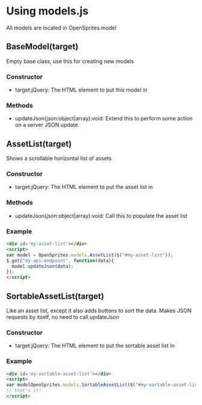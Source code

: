 # Using models.js #
All models are located in OpenSprites.model
## BaseModel(target) ##
Empty base class, use this for creating new models
### Constructor ###
 - target:jQuery: The HTML element to put this model in
### Methods ###
 - updateJson(json:object|array):void: Extend this to perform some action on a server JSON update.

## AssetList(target) ##
Shows a scrollable horizontal list of assets
### Constructor ###
 - target:jQuery: The HTML element to put the asset list in
### Methods ###
 - updateJson(json:object|array):void: Call this to populate the asset list
### Example ###
```html
<div id='my-asset-list'></div>
<script>
var model = OpenSprites.models.AssetList($("#my-asset-list"));
$.get("my-api-endpoint", function(data){
  model.updateJson(data);
});
</script>
```
## SortableAssetList(target) ##
Like an asset list, except it also adds buttons to sort the data. Makes JSON requests by itself, no need to call updateJson
### Constructor ###
 - target:jQuery: The HTML element to put the sortable asset list in
### Example ###
```html
<div id='my-sortable-asset-list'></div>
<script>
var modelOpenSprites.models.SortableAssetList($("#my-sortable-asset-list"));
// that's it!
</script>
```
